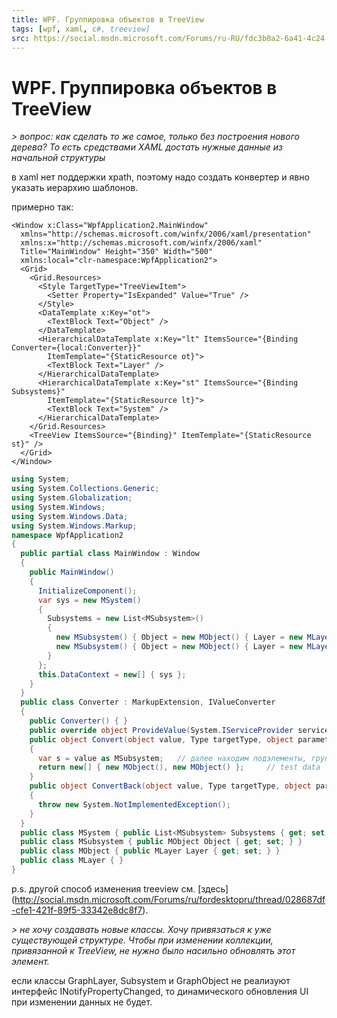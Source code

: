 ```yaml
---
title: WPF. Группировка объектов в TreeView
tags: [wpf, xaml, c#, treeview]
src: https://social.msdn.microsoft.com/Forums/ru-RU/fdc3b0a2-6a41-4c24-9313-bb5dc8ad2dd1/wpf-treeview?forum=fordesktopru
---
```

# WPF. Группировка объектов в TreeView
*> вопрос: как сделать то же самое, только без построения нового дерева? То есть средствами XAML достать нужные данные из начальной структуры*

в xaml нет поддержки xpath, поэтому надо создать конвертер и явно указать иерархию шаблонов. 

примерно так:
```xaml
<Window x:Class="WpfApplication2.MainWindow"
  xmlns="http://schemas.microsoft.com/winfx/2006/xaml/presentation"
  xmlns:x="http://schemas.microsoft.com/winfx/2006/xaml"
  Title="MainWindow" Height="350" Width="500"
  xmlns:local="clr-namespace:WpfApplication2">
  <Grid>
    <Grid.Resources>
      <Style TargetType="TreeViewItem">
        <Setter Property="IsExpanded" Value="True" />
      </Style>
      <DataTemplate x:Key="ot">
        <TextBlock Text="Object" />
      </DataTemplate>
      <HierarchicalDataTemplate x:Key="lt" ItemsSource="{Binding Converter={local:Converter}}" 
        ItemTemplate="{StaticResource ot}">
        <TextBlock Text="Layer" />
      </HierarchicalDataTemplate>
      <HierarchicalDataTemplate x:Key="st" ItemsSource="{Binding Subsystems}" 
        ItemTemplate="{StaticResource lt}">
        <TextBlock Text="System" />
      </HierarchicalDataTemplate>
    </Grid.Resources>
    <TreeView ItemsSource="{Binding}" ItemTemplate="{StaticResource st}" />
  </Grid>
</Window>
```
```c#
using System;
using System.Collections.Generic;
using System.Globalization;
using System.Windows;
using System.Windows.Data;
using System.Windows.Markup;
namespace WpfApplication2
{
  public partial class MainWindow : Window
  {
    public MainWindow()
    {
      InitializeComponent();
      var sys = new MSystem()
      {
        Subsystems = new List<MSubsystem>()
        {
          new MSubsystem() { Object = new MObject() { Layer = new MLayer() }},
          new MSubsystem() { Object = new MObject() { Layer = new MLayer() }},
        }
      };
      this.DataContext = new[] { sys };
    }
  }
  public class Converter : MarkupExtension, IValueConverter
  {
    public Converter() { }
    public override object ProvideValue(System.IServiceProvider serviceProvider) { return this; }
    public object Convert(object value, Type targetType, object parameter, CultureInfo culture)
    {
      var s = value as MSubsystem;   // далее находим подэлементы, группируем, ...
      return new[] { new MObject(), new MObject() };     // test data
    }
    public object ConvertBack(object value, Type targetType, object parameter, CultureInfo culture)
    {
      throw new System.NotImplementedException();
    }
  }
  public class MSystem { public List<MSubsystem> Subsystems { get; set; } }
  public class MSubsystem { public MObject Object { get; set; } }
  public class MObject { public MLayer Layer { get; set; } }
  public class MLayer { }
}
```
p.s.
другой способ изменения treeview см. [здесь] (http://social.msdn.microsoft.com/Forums/ru/fordesktopru/thread/028687df-cfe1-421f-89f5-33342e8dc8f7).

*> не хочу создавать новые классы. Хочу привязаться к уже существующей структуре. Чтобы при изменении коллекции, привязанной к TreeView, не нужно было насильно обновлять этот элемент.* 

если классы GraphLayer, Subsystem и GraphObject не реализуют интерфейс INotifyPropertyChanged, то  динамического обновления UI при изменении данных не будет.
